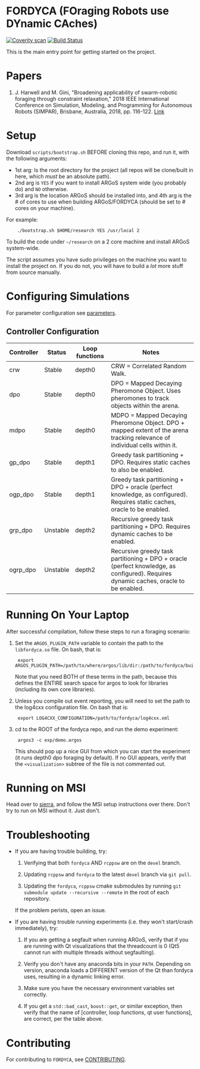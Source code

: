 # FORDYCA (FOraging Robots use DYnamic CAches)

[![Coverity scan](https://scan.coverity.com/projects/15212/badge.svg)](https://scan.coverity.com/projects/15212/badge.svg)
[![Build Status](https://travis-ci.org/swarm-robotics/fordyca.svg?branch=devel)](https://travis-ci.org/swarm-robotics/fordyca.svg?branch=devel)

This is the main entry point for getting started on the project.

# Papers

1. J. Harwell and M. Gini, "Broadening applicability of swarm-robotic foraging
   through constraint relaxation," 2018 IEEE International Conference on
   Simulation, Modeling, and Programming for Autonomous Robots (SIMPAR), Brisbane,
   Australia, 2018, pp. 116-122.
   [Link](http://ieeexplore.ieee.org/stamp/stamp.jsp?tp=&arnumber=8376280&isnumber=8376259)

# Setup

Download `scripts/bootstrap.sh` BEFORE cloning this repo, and run it, with the
following arguments:

- 1st arg: Is the root directory for the project (all repos will be clone/built in
  here, which *must* be an absolute path).
- 2nd arg is `YES` if you want to install ARGoS system wide (you probably do)
  and `NO` otherwise.
- 3rd arg is the location ARGoS should be installed into, and 4th arg is the \#
  of cores to use when building ARGoS/FORDYCA (should be set to \# cores on your
  machine).

For example:

        ./bootstrap.sh $HOME/research YES /usr/local 2

To build the code under `~/research` on a 2 core machine and install ARGoS
system-wide.

The script assumes you have sudo privileges on the machine you want to install
the project on. If you do not, you will have to build a *lot* more stuff from
source manually.

# Configuring Simulations

For parameter configuration see
[parameters](https://github.com/swarm-robotics/fordyca/tree/devel/docs/parameters.md).

## Controller Configuration


| Controller | Status   | Loop functions | Notes                                                                                                                                |
|------------|----------|----------------|--------------------------------------------------------------------------------------------------------------------------------------|
| crw        | Stable   | depth0         | CRW = Correlated Random Walk.                                                                                                        |
| dpo        | Stable   | depth0         | DPO = Mapped Decaying Pheromone Object. Uses pheromones to track objects within the arena.                                           |
| mdpo       | Stable   | depth0         | MDPO = Mapped Decaying Pheromone Object. DPO + mapped extent of the arena tracking relevance of individual cells within it.          |
| gp\_dpo    | Stable   | depth1         | Greedy task partitioning + DPO. Requires static caches to also be enabled.                                                           |
| ogp\_dpo   | Stable   | depth1         | Greedy task partitioning + DPO + oracle (perfect knowledge, as configured). Requires static caches, oracle to be enabled.            |
| grp\_dpo   | Unstable | depth2         | Recursive greedy task partitioning + DPO. Requires dynamic caches to be enabled.                                                     |
| ogrp_dpo   | Unstable | depth2         | Recursive greedy task partitioning + DPO + oracle (perfect knowledge, as configured). Requires dynamic caches, oracle to be enabled. |

# Running On Your Laptop

After successful compilation, follow these steps to run a foraging scenario:

1. Set the `ARGOS_PLUGIN_PATH` variable to contain the path to the
   `libfordyca.so` file. On bash, that is:

        export ARGOS_PLUGIN_PATH=/path/to/where/argos/lib/dir:/path/to/fordyca/build/lib

   Note that you need BOTH of these terms in the path, because this defines the
   ENTIRE search space for argos to look for libraries (including its own core
   libraries).

2. Unless you compile out event reporting, you will need to set the path to the
   log4cxx configuration file. On bash that is:

        export LOG4CXX_CONFIGURATION=/path/to/fordyca/log4cxx.xml

3. cd to the ROOT of the fordyca repo, and run the demo experiment:

        argos3 -c exp/demo.argos

   This should pop up a nice GUI from which you can start the experiment (it
   runs depth0 dpo foraging by default). If no GUI appears, verify that the
   `<visualization>` subtree of the file is not commented out.

# Running on MSI

Head over to [sierra](https://github.com/swarm-robotics-sierra.git), and follow
the MSI setup instructions over there. Don't try to run on MSI without it. Just
don't.

# Troubleshooting

- If you are having trouble building, try:

  1. Verifying that both `fordyca` AND `rcppsw` are on the `devel` branch.

  2. Updating `rcppsw` and `fordyca` to the latest `devel` branch via `git
     pull`.

  2. Updating the `fordyca`, `rcppsw` cmake submodules by running `git submodule
     update --recursive --remote` in the root of each repository.


  If the problem perists, open an issue.

- If you are having trouble running experiments (i.e. they won't start/crash
  immediately), try:

  1. If you are getting a segfault when running ARGoS, verify that if you are
     running with Qt visualizations that the threadcount is 0 (Qt5 cannot run
     with multiple threads without segfaulting).

  2. Verify you don't have any anaconda bits in your `PATH`. Depending on
     version, anaconda loads a DIFFERENT version of the Qt than fordyca uses,
     resulting in a dynamic linking error.

  3. Make sure you have the necessary environment variables set correctly.

  4. If you get a `std::bad_cast`, `boost::get`, or similar exception, then
     verify that the name of [controller, loop functions, qt user functions],
     are correct, per the table above.

# Contributing

For contributing to `FORDYCA`, see
[CONTRIBUTING](https://github.com/swarm-robotics/rcppsw/tree/devel/docs/CONTRIBUTING.md).
